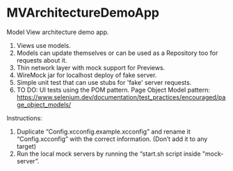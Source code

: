 # MVArchitectureDemoApp

Model View architecture demo app.

1. Views use models.
2. Models can update themselves or can be used as a Repository too for requests about it.
3. Thin network layer with mock support for Previews.
4. WireMock jar for localhost deploy of fake server.
5. Simple unit test that can use stubs for 'fake' server requests.
6. TO DO: UI tests using the POM pattern. Page Object Model pattern: https://www.selenium.dev/documentation/test_practices/encouraged/page_object_models/ 

Instructions:
1. Duplicate “Config.xcconfig.example.xcconfig” and rename it “Config.xcconfig” with the correct information. (Don’t add it to any target)
2. Run the local mock servers by running the “start.sh script inside "mock-server”.

